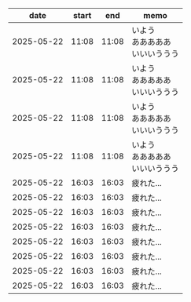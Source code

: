 | date | start | end | memo |
|---|---|---|---|
| 2025-05-22 | 11:08 | 11:08 | いよう<br>あああああ<br>いいいううう |
| 2025-05-22 | 11:08 | 11:08 | いよう<br>あああああ<br>いいいううう |
| 2025-05-22 | 11:08 | 11:08 | いよう<br>あああああ<br>いいいううう |
| 2025-05-22 | 11:08 | 11:08 | いよう<br>あああああ<br>いいいううう |
| 2025-05-22 | 16:03 | 16:03 | 疲れた... |
| 2025-05-22 | 16:03 | 16:03 | 疲れた... |
| 2025-05-22 | 16:03 | 16:03 | 疲れた... |
| 2025-05-22 | 16:03 | 16:03 | 疲れた... |
| 2025-05-22 | 16:03 | 16:03 | 疲れた... |
| 2025-05-22 | 16:03 | 16:03 | 疲れた... |
| 2025-05-22 | 16:03 | 16:03 | 疲れた... |
| 2025-05-22 | 16:03 | 16:03 | 疲れた... |